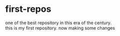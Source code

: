 # first-repos
one of the best repository in this era of the century.
<br>
this is my first repository.
now making some changes
